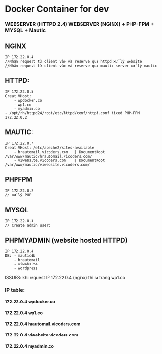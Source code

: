 # Docker Container for dev

### WEBSERVER (HTTPD 2.4)  WEBSERVER (NGINX) + PHP-FPM + MYSQL + Mautic


## NGINX 
    IP 172.22.0.4
    //Nhận request từ client vào và reserve qua httpd xử lý website
    //Nhận request từ client vào và reserve qua mautic server xử lý mautic 

##  HTTPD: 
    IP 172.22.0.5
    Creat VHost:
        - wpdocker.co
        - wp1.co
        - myadmin.co
    - /opt/rh/httpd24/root/etc/httpd/conf/httpd.conf fixed PHP-FPM 172.22.0.2

##  MAUTIC:
    IP 172.22.0.7
    Creat VHost: /etc/apache2/sites-available
        - hrautomail.vicoders.com   | DocumentRoot /var/www/mautic/hrautomail.vicoders.com/
        - viwebsite.vicoders.com    | DocumentRoot /var/www/mautic/viwebsite.vicoders.com/

## PHPFPM 
    IP 172.22.0.2
    // xử lý PHP

## MYSQL 
    IP 172.22.0.3
    // Create admin user:
    

## PHPMYADMIN (website hosted HTTPD)
    IP 172.22.0.4
    DB: - mauticdb
        - hrautomail
        - viwebsite
        - wordpress

ISSUES: khi request IP 172.22.0.4 (nginx) thì ra trang wp1.co


### IP table:
####    172.22.0.4      wpdocker.co
####    172.22.0.4      wp1.co
####    172.22.0.4      hrautomail.vicoders.com
####    172.22.0.4      viwebsite.vicoders.com
####    172.22.0.4      myadmin.co

